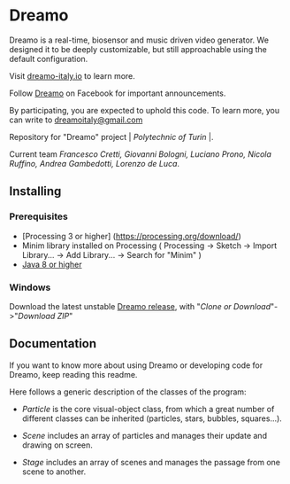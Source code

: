 # Dreamo
Dreamo is a real-time, biosensor and music driven video generator. We designed it to be deeply customizable, but still approachable using the default configuration.

Visit [dreamo-italy.io](https://dreamo-italy.github.io/dreamo/) to learn more.

Follow [Dreamo](https://www.facebook.com/dreamoItaly/) on Facebook for important announcements.

By participating, you are expected to uphold this code. To learn more, you can write to dreamoitaly@gmail.com

Repository for "Dreamo" project | _Polytechnic of Turin_ |.

Current team *Francesco Cretti, Giovanni Bologni, Luciano Prono, Nicola Ruffino, Andrea Gambedotti, Lorenzo de Luca*.


## Installing

### Prerequisites
- [Processing 3 or higher] (https://processing.org/download/)
- Minim library installed on Processing ( Processing -> Sketch -> Import Library... -> Add Library... -> Search for "Minim" )
- [Java 8 or higher](https://www.java.com/it/)

### Windows
Download the latest unstable [Dreamo release](https://github.com/Dreamo-Italy/Dreamo-engine/tree/develop), with "*Clone or Download*"->"*Download ZIP*"


## Documentation
If you want to know more about using Dreamo or developing code for Dreamo, keep reading this readme.

Here follows a generic description of the classes of the program:

- *Particle* is the core visual-object class, from which a great number of different classes can be inherited (particles, stars, bubbles, squares...).

- *Scene* includes an array of particles and manages their update and drawing on screen.

- *Stage* includes an array of scenes and manages the passage from one scene to another.
